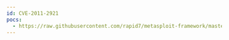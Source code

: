 ```yaml
---
id: CVE-2011-2921
pocs:
  - https://raw.githubusercontent.com/rapid7/metasploit-framework/master/modules/exploits/linux/local/ktsuss_suid_priv_esc.rb
---
```

